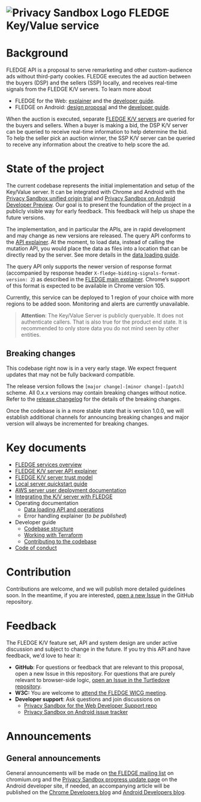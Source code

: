 # ![Privacy Sandbox Logo](docs/assets/privacy_sandbox_logo.png) FLEDGE Key/Value service

# Background

FLEDGE API is a proposal to serve remarketing and other custom-audience ads without third-party cookies. FLEDGE executes the ad auction between the buyers (DSP) and the sellers (SSP) locally, and receives real-time signals from the FLEDGE K/V servers. To learn more about

* FLEDGE for the Web: [explainer](https://developer.chrome.com/en/docs/privacy-sandbox/fledge/) and the [developer guide](https://developer.chrome.com/blog/fledge-api/).
* FLEDGE on Android: [design proposal](https://developer.android.com/design-for-safety/privacy-sandbox/fledge) and the [developer guide](https://developer.android.com/design-for-safety/privacy-sandbox/guides/fledge).

When the auction is executed, separate [FLEDGE K/V servers](https://github.com/WICG/turtledove/blob/main/FLEDGE_Key_Value_Server_API.md) are queried for the buyers and sellers. When a buyer is making a bid, the DSP K/V server can be queried to receive real-time information to help determine the bid. To help the seller pick an auction winner, the SSP K/V server can be queried to receive any information about the creative to help score the ad.

# State of the project

The current codebase represents the initial implementation and setup of the Key/Value server. It can be integrated with Chrome and Android with the [Privacy Sandbox unified origin trial](https://developer.chrome.com/blog/expanding-privacy-sandbox-testing/) and [Privacy Sandbox on Android Developer Preview](https://developer.android.com/design-for-safety/privacy-sandbox/program-overview).  Our goal is to present the foundation of the project in a publicly visible way for early feedback. This feedback will help us shape the future versions.

The implementation, and in particular the APIs, are in rapid development and may change as new versions are released. The query API conforms to the [API explainer](https://github.com/WICG/turtledove/blob/main/FLEDGE_Key_Value_Server_API.md). At the moment, to load data, instead of calling the mutation API, you would place the data as files into a location that can be directly read by the server. See more details in the [data loading guide](/docs/loading_data.md).

The query API only supports the newer version of response format (accompanied by response header ```X-fledge-bidding-signals-format-version: 2```) as described in the [FLEDGE main explainer](https://github.com/WICG/turtledove/blob/main/FLEDGE.md#31-fetching-real-time-data-from-a-trusted-server). Chrome’s support of this format is expected to be available in Chrome version 105.

Currently, this service can be deployed to 1 region of your choice with more regions to be added soon. Monitoring and alerts are currently unavailable.

> **Attention**: The Key/Value Server is publicly queryable. It does not authenticate callers. That is also true for the product end state. It is recommended to only store data you do not mind seen by other entities.

## Breaking changes

This codebase right now is in a very early stage. We expect frequent updates that may not be fully backward compatible.

The release version follows the `[major change]-[minor change]-[patch]` scheme. All 0.x.x versions may contain breaking changes without notice. Refer to the [release changelog](/CHANGELOG.md) for the details of the breaking changes.

Once the codebase is in a more stable state that is version 1.0.0, we will establish additional channels for announcing breaking changes and major version will always be incremented for breaking changes.

# Key documents

* [FLEDGE services overview](https://github.com/privacysandbox/fledge-docs/blob/main/trusted_services_overview.md)
* [FLEDGE K/V server API explainer](https://github.com/WICG/turtledove/blob/main/FLEDGE_Key_Value_Server_API.md)
* [FLEDGE K/V server trust model](https://github.com/privacysandbox/fledge-docs/blob/main/key_value_service_trust_model.md)
* [Local server quickstart guide](/docs/developing_the_server.md)
* [AWS server user deployment documentation](/docs/deploying_on_aws.md)
* [Integrating the K/V server with FLEDGE](/docs/integrating_with_fledge.md)
* Operating documentation
  * [Data loading API and operations](/docs/loading_data.md)
  * Error handling explainer (_to be published_)
* Developer guide
  * [Codebase structure](/docs/repo_layout.md)
  * [Working with Terraform](/production/terraform/README.md)
  * [Contributing to the codebase](/docs/CONTRIBUTING.md)
* [Code of conduct](/docs/CODE_OF_CONDUCT.md)

# Contribution

Contributions are welcome, and we will publish more detailed guidelines soon. In the meantime, if you are interested, [open a new Issue](https://github.com/privacysandbox/fledge-key-value-service/issues) in the GitHub repository.

# Feedback

The FLEDGE K/V feature set, API and system design are under active discussion and subject to change in the future. If you try this API and have feedback, we'd love to hear it:

* **GitHub**: For questions or feedback that are relevant to this proposal, open a new Issue in this repository. For questions that are purely relevant to browser-side logic, [open an Issue in the Turtledove repository](https://github.com/WICG/turtledove/issues).
* **W3C:** You are welcome to [attend the FLEDGE WICG meeting](https://github.com/WICG/turtledove/issues/88).
* **Developer support**: Ask questions and join discussions on
  * [Privacy Sandbox for the Web Developer Support repo](https://github.com/GoogleChromeLabs/privacy-sandbox-dev-support)
  * [Privacy Sandbox on Android issue tracker](https://issuetracker.google.com/issues/new?component=1116743&template=1642575)

# Announcements

## General announcements

General announcements will be made on [the FLEDGE mailing list](https://groups.google.com/a/chromium.org/g/fledge-api-announce/) on chromium.org and the [Privacy Sandbox progress update page](https://developer.android.com/design-for-safety/privacy-sandbox/progress-updates/latest) on the Android developer site, if needed, an accompanying article will be published on the [Chrome Developers blog](https://developer.chrome.com/tags/privacy/) and [Android Developers blog](https://android-developers.googleblog.com/).
